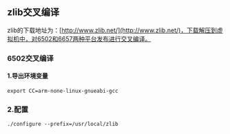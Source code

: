 ## zlib交叉编译

zlib的下载地址为：[http://www.zlib.net/](http://www.zlib.net/)，下载解压到虚拟机中，对6502和6657两种平台发布进行交叉编译。

### 6502交叉编译

#### 1.导出环境变量

```
export CC=arm-none-linux-gnueabi-gcc
```

### 2.配置

```
./configure --prefix=/usr/local/zlib
```



